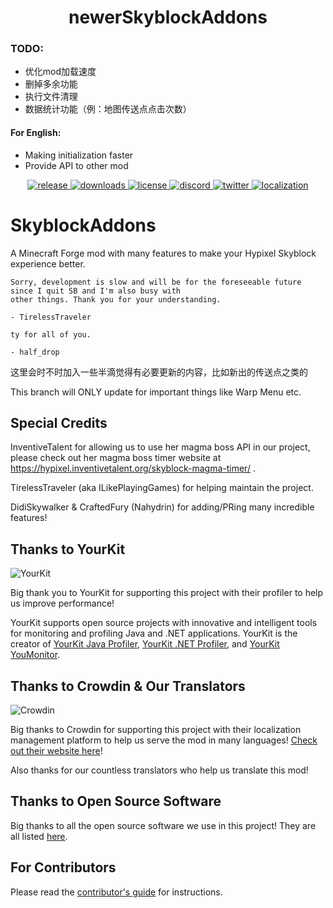 <!--suppress HtmlDeprecatedAttribute -->
<h1 align="center">newerSkyblockAddons</h1>

### TODO:
- 优化mod加载速度
- 删掉多余功能
- 执行文件清理
- 数据统计功能（例：地图传送点点击次数）
#### For English:
- Making initialization faster
- Provide API to other mod

<p align="center">
  <a href="https://github.com/BiscuitDevelopment/SkyblockAddons/releases" target="_blank">
    <img alt="release" src="https://img.shields.io/github/v/release/BiscuitDevelopment/SkyblockAddons?color=56bcd3" />
  </a>
  <a href="https://github.com/BiscuitDevelopment/SkyblockAddons/releases" target="_blank">
    <img alt="downloads" src="https://img.shields.io/github/downloads/BiscuitDevelopment/SkyblockAddons/total?color=56bcd3" />
  </a>
  <a href="https://github.com/BiscuitDevelopment/SkyblockAddons/blob/master/LICENSE" target="_blank">
    <img alt="license" src="https://img.shields.io/badge/License-MIT-56bcd3" />
  </a>
  <a href="https://discord.gg/PqTAEek" target="_blank">
    <img alt="discord" src="https://img.shields.io/discord/450878205294018560?color=56bcd3&label=discord" />
  </a>
  <a href="https://twitter.com/bisccut" target="_blank">
    <img alt="twitter" src="https://img.shields.io/twitter/follow/bisccut?style=social" />
  </a>
  <a href="https://translate.biscuit.codes" target="_blank">
    <img alt="localization" src="https://badges.crowdin.net/skyblockaddons/localized.svg" />
  </a>
</p>

<h1 >SkyblockAddons</h1>

A Minecraft Forge mod with many features to make your Hypixel Skyblock experience better.

```
Sorry, development is slow and will be for the foreseeable future since I quit SB and I'm also busy with
other things. Thank you for your understanding.

- TirelessTraveler
```

```
ty for all of you.

- half_drop
```
这里会时不时加入一些半滴觉得有必要更新的内容，比如新出的传送点之类的</p>
This branch will ONLY update for important things like Warp Menu etc.

Special Credits
-----
InventiveTalent for allowing us to use her magma boss API in our project, please check out her magma boss timer website at https://hypixel.inventivetalent.org/skyblock-magma-timer/ .

TirelessTraveler (aka ILikePlayingGames) for helping maintain the project.

DidiSkywalker & CraftedFury (Nahydrin) for adding/PRing many incredible features!

Thanks to YourKit
------
![YourKit](https://www.yourkit.com/images/yklogo.png)

Big thank you to YourKit for supporting this project with their profiler to help us improve performance!


YourKit supports open source projects with innovative and intelligent tools 
for monitoring and profiling Java and .NET applications.
YourKit is the creator of [YourKit Java Profiler](https://www.yourkit.com/java/profiler/),
[YourKit .NET Profiler](https://www.yourkit.com/.net/profiler/),
and [YourKit YouMonitor](https://www.yourkit.com/youmonitor/).

Thanks to Crowdin & Our Translators
------
![Crowdin](https://crowdin.com/images/crowdin-logo.svg)

Big thanks to Crowdin for supporting this project with their 
localization management platform to help us serve the mod in many languages!
[Check out their website here](https://crowdin.com/)!

Also thanks for our countless translators who help us translate this mod!

Thanks to Open Source Software
------
Big thanks to all the open source software we use in this project! They are all listed [here](/.github/docs/OPEN_SOURCE_SOFTWARE.md).

For Contributors
------
Please read the [contributor's guide](/.github/docs/CONTRIBUTING.md) for instructions.
